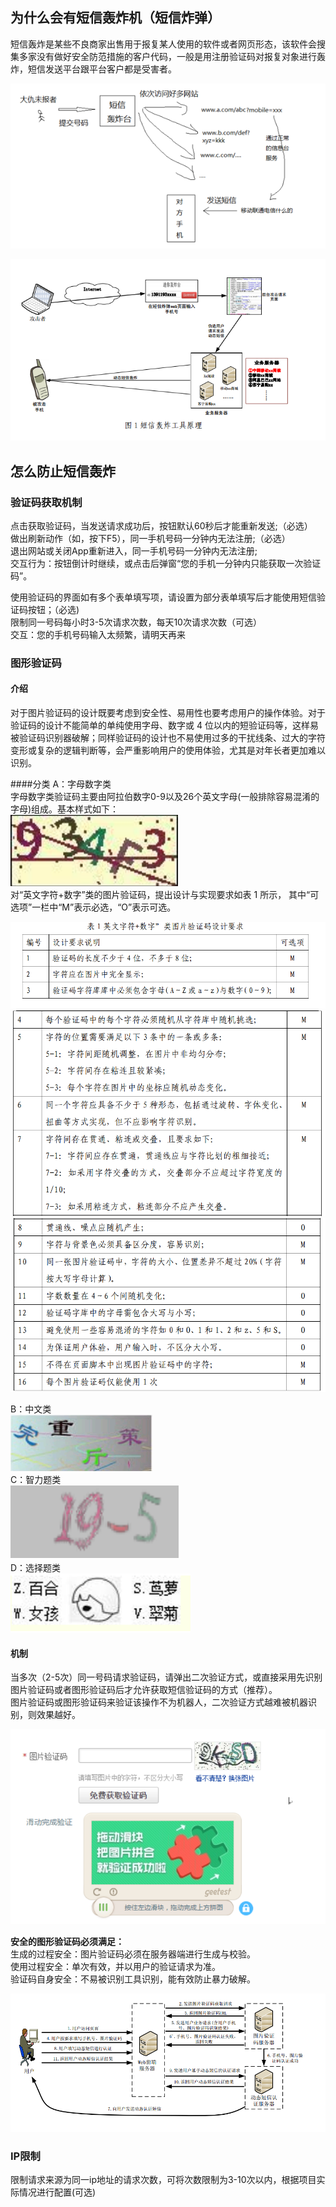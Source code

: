 
## 为什么会有短信轰炸机（短信炸弹）
短信轰炸是某些不良商家出售用于报复某人使用的软件或者网页形态，该软件会搜集多家没有做好安全防范措施的客户代码，一般是用注册验证码对报复对象进行轰炸，短信发送平台跟平台客户都是受害者。

![短信轰炸机原理](https://github.com/liuyanliang2015/BertNote/blob/master/pics/sms-bomber.png)

![短信轰炸机原理](https://github.com/liuyanliang2015/BertNote/blob/master/pics/sms-hacker.png)

## 怎么防止短信轰炸

### 验证码获取机制
点击获取验证码，当发送请求成功后，按钮默认60秒后才能重新发送;（必选）<br>
做出刷新动作（如，按下F5），同一手机号码一分钟内无法注册;（必选）<br>
退出网站或关闭App重新进入，同一手机号码一分钟内无法注册;<br>
交互行为：按钮倒计时继续，或点击后弹窗“您的手机一分钟内只能获取一次验证码”。<br>


使用验证码的界面如有多个表单填写项，请设置为部分表单填写后才能使用短信验证码按钮；（必选)<br>
限制同一号码每小时3-5次请求次数，每天10次请求次数（可选）<br>
交互：您的手机号码输入太频繁，请明天再来

### 图形验证码
#### 介绍
对于图片验证码的设计既要考虑到安全性、易用性也要考虑用户的操作体验。对于验证码的设计不能简单的单纯使用字母、数字或 4 位以内的短验证码等，这样易被验证码识别器破解；同样验证码的设计也不易使用过多的干扰线条、过大的字符变形或复杂的逻辑判断等，会严重影响用户的使用体验，尤其是对年长者更加难以识别。

####分类
A：字母数字类<br>
字母数字类验证码主要由阿拉伯数字0-9以及26个英文字母(一般排除容易混淆的字母)组成。基本样式如下：<br>
![图形验证码样式](https://github.com/liuyanliang2015/BertNote/blob/master/pics/pic-code-demo.png)<br>
对“英文字符+数字”类的图片验证码，提出设计与实现要求如表 1 所示，
其中“可选项”一栏中“M”表示必选，“O”表示可选。<br>

![图形验证码要求](https://github.com/liuyanliang2015/BertNote/blob/master/pics/pic-code1.png)<br>
![图形验证码要求](https://github.com/liuyanliang2015/BertNote/blob/master/pics/pic-code2.png)<br>
![图形验证码要求](https://github.com/liuyanliang2015/BertNote/blob/master/pics/pic-code3.png)<br>


B：中文类<br>
![图形验证码样式](https://github.com/liuyanliang2015/BertNote/blob/master/pics/pic-code-zh.png)<br>
C：智力题类<br>
![图形验证码样式](https://github.com/liuyanliang2015/BertNote/blob/master/pics/pic-code-math.png)<br>
D：选择题类<br>
![图形验证码样式](https://github.com/liuyanliang2015/BertNote/blob/master/pics/pic-code-select.png)<br>

#### 机制
当多次（2-5次）同一号码请求验证码，请弹出二次验证方式，或直接采用先识别图片验证码或者图形验证码后才允许获取短信验证码的方式（推荐）。<br>
图片验证码或图形验证码来验证该操作不为机器人，二次验证方式越难被机器识别，则效果越好。

![图形验证码举例](https://github.com/liuyanliang2015/BertNote/blob/master/pics/pic-sms-code.png)

**安全的图形验证码必须满足：**<br>
生成的过程安全：图片验证码必须在服务器端进行生成与校验。<br>
使用过程安全：单次有效，并以用户的验证请求为准。<br>
验证码自身安全：不易被识别工具识别，能有效防止暴力破解。

![图形验证码原理](https://github.com/liuyanliang2015/BertNote/blob/master/pics/pic-code-detail.png)

### IP限制
限制请求来源为同一ip地址的请求次数，可将次数限制为3-10次以内，根据项目实际情况进行配置(可选)